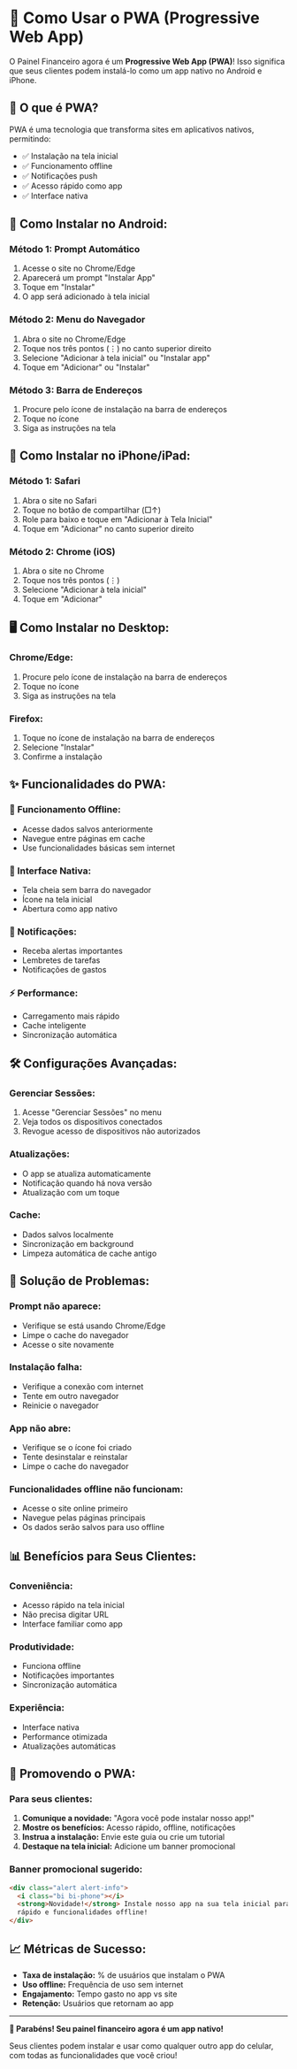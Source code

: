 # 📱 Como Usar o PWA (Progressive Web App)

O Painel Financeiro agora é um **Progressive Web App (PWA)**! Isso significa que seus clientes podem instalá-lo como um app nativo no Android e iPhone.

## 🎯 **O que é PWA?**

PWA é uma tecnologia que transforma sites em aplicativos nativos, permitindo:

- ✅ Instalação na tela inicial
- ✅ Funcionamento offline
- ✅ Notificações push
- ✅ Acesso rápido como app
- ✅ Interface nativa

## 📱 **Como Instalar no Android:**

### **Método 1: Prompt Automático**

1. Acesse o site no Chrome/Edge
2. Aparecerá um prompt "Instalar App"
3. Toque em "Instalar"
4. O app será adicionado à tela inicial

### **Método 2: Menu do Navegador**

1. Abra o site no Chrome/Edge
2. Toque nos três pontos (⋮) no canto superior direito
3. Selecione "Adicionar à tela inicial" ou "Instalar app"
4. Toque em "Adicionar" ou "Instalar"

### **Método 3: Barra de Endereços**

1. Procure pelo ícone de instalação na barra de endereços
2. Toque no ícone
3. Siga as instruções na tela

## 🍎 **Como Instalar no iPhone/iPad:**

### **Método 1: Safari**

1. Abra o site no Safari
2. Toque no botão de compartilhar (□↑)
3. Role para baixo e toque em "Adicionar à Tela Inicial"
4. Toque em "Adicionar" no canto superior direito

### **Método 2: Chrome (iOS)**

1. Abra o site no Chrome
2. Toque nos três pontos (⋮)
3. Selecione "Adicionar à tela inicial"
4. Toque em "Adicionar"

## 🖥️ **Como Instalar no Desktop:**

### **Chrome/Edge:**

1. Procure pelo ícone de instalação na barra de endereços
2. Toque no ícone
3. Siga as instruções na tela

### **Firefox:**

1. Toque no ícone de instalação na barra de endereços
2. Selecione "Instalar"
3. Confirme a instalação

## ✨ **Funcionalidades do PWA:**

### **🔄 Funcionamento Offline:**

- Acesse dados salvos anteriormente
- Navegue entre páginas em cache
- Use funcionalidades básicas sem internet

### **📱 Interface Nativa:**

- Tela cheia sem barra do navegador
- Ícone na tela inicial
- Abertura como app nativo

### **🔔 Notificações:**

- Receba alertas importantes
- Lembretes de tarefas
- Notificações de gastos

### **⚡ Performance:**

- Carregamento mais rápido
- Cache inteligente
- Sincronização automática

## 🛠️ **Configurações Avançadas:**

### **Gerenciar Sessões:**

1. Acesse "Gerenciar Sessões" no menu
2. Veja todos os dispositivos conectados
3. Revogue acesso de dispositivos não autorizados

### **Atualizações:**

- O app se atualiza automaticamente
- Notificação quando há nova versão
- Atualização com um toque

### **Cache:**

- Dados salvos localmente
- Sincronização em background
- Limpeza automática de cache antigo

## 🔧 **Solução de Problemas:**

### **Prompt não aparece:**

- Verifique se está usando Chrome/Edge
- Limpe o cache do navegador
- Acesse o site novamente

### **Instalação falha:**

- Verifique a conexão com internet
- Tente em outro navegador
- Reinicie o navegador

### **App não abre:**

- Verifique se o ícone foi criado
- Tente desinstalar e reinstalar
- Limpe o cache do navegador

### **Funcionalidades offline não funcionam:**

- Acesse o site online primeiro
- Navegue pelas páginas principais
- Os dados serão salvos para uso offline

## 📊 **Benefícios para Seus Clientes:**

### **Conveniência:**

- Acesso rápido na tela inicial
- Não precisa digitar URL
- Interface familiar como app

### **Produtividade:**

- Funciona offline
- Notificações importantes
- Sincronização automática

### **Experiência:**

- Interface nativa
- Performance otimizada
- Atualizações automáticas

## 🚀 **Promovendo o PWA:**

### **Para seus clientes:**

1. **Comunique a novidade:** "Agora você pode instalar nosso app!"
2. **Mostre os benefícios:** Acesso rápido, offline, notificações
3. **Instrua a instalação:** Envie este guia ou crie um tutorial
4. **Destaque na tela inicial:** Adicione um banner promocional

### **Banner promocional sugerido:**

```html
<div class="alert alert-info">
  <i class="bi bi-phone"></i>
  <strong>Novidade!</strong> Instale nosso app na sua tela inicial para acesso
  rápido e funcionalidades offline!
</div>
```

## 📈 **Métricas de Sucesso:**

- **Taxa de instalação:** % de usuários que instalam o PWA
- **Uso offline:** Frequência de uso sem internet
- **Engajamento:** Tempo gasto no app vs site
- **Retenção:** Usuários que retornam ao app

---

**🎉 Parabéns! Seu painel financeiro agora é um app nativo!**

Seus clientes podem instalar e usar como qualquer outro app do celular, com todas as funcionalidades que você criou!

